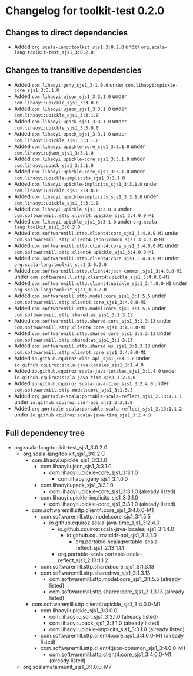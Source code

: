 # Changelog for toolkit-test 0.2.0

## Changes to direct dependencies
 - Added `org.scala-lang:toolkit_sjs1_3:0.2.0` under `org.scala-lang:toolkit-test_sjs1_3:0.2.0`

## Changes to transitive dependencies
 - Added `com.lihaoyi:geny_sjs1_3:1.0.0` under `com.lihaoyi:upickle-core_sjs1_3:3.1.0`
 - Added `com.lihaoyi:ujson_sjs1_3:3.1.0` under `com.lihaoyi:upickle_sjs1_3:3.0.0`
 - Added `com.lihaoyi:ujson_sjs1_3:3.1.0` under `com.lihaoyi:upickle_sjs1_3:3.1.0`
 - Added `com.lihaoyi:upack_sjs1_3:3.1.0` under `com.lihaoyi:upickle_sjs1_3:3.0.0`
 - Added `com.lihaoyi:upack_sjs1_3:3.1.0` under `com.lihaoyi:upickle_sjs1_3:3.1.0`
 - Added `com.lihaoyi:upickle-core_sjs1_3:3.1.0` under `com.lihaoyi:ujson_sjs1_3:3.1.0`
 - Added `com.lihaoyi:upickle-core_sjs1_3:3.1.0` under `com.lihaoyi:upack_sjs1_3:3.1.0`
 - Added `com.lihaoyi:upickle-core_sjs1_3:3.1.0` under `com.lihaoyi:upickle-implicits_sjs1_3:3.1.0`
 - Added `com.lihaoyi:upickle-implicits_sjs1_3:3.1.0` under `com.lihaoyi:upickle_sjs1_3:3.0.0`
 - Added `com.lihaoyi:upickle-implicits_sjs1_3:3.1.0` under `com.lihaoyi:upickle_sjs1_3:3.1.0`
 - Added `com.lihaoyi:upickle_sjs1_3:3.0.0` under `com.softwaremill.sttp.client4:upickle_sjs1_3:4.0.0-M1`
 - Added `com.lihaoyi:upickle_sjs1_3:3.1.0` under `org.scala-lang:toolkit_sjs1_3:0.2.0`
 - Added `com.softwaremill.sttp.client4:core_sjs1_3:4.0.0-M1` under `com.softwaremill.sttp.client4:json-common_sjs1_3:4.0.0-M1`
 - Added `com.softwaremill.sttp.client4:core_sjs1_3:4.0.0-M1` under `com.softwaremill.sttp.client4:upickle_sjs1_3:4.0.0-M1`
 - Added `com.softwaremill.sttp.client4:core_sjs1_3:4.0.0-M1` under `org.scala-lang:toolkit_sjs1_3:0.2.0`
 - Added `com.softwaremill.sttp.client4:json-common_sjs1_3:4.0.0-M1` under `com.softwaremill.sttp.client4:upickle_sjs1_3:4.0.0-M1`
 - Added `com.softwaremill.sttp.client4:upickle_sjs1_3:4.0.0-M1` under `org.scala-lang:toolkit_sjs1_3:0.2.0`
 - Added `com.softwaremill.sttp.model:core_sjs1_3:1.5.5` under `com.softwaremill.sttp.client4:core_sjs1_3:4.0.0-M1`
 - Added `com.softwaremill.sttp.model:core_sjs1_3:1.5.5` under `com.softwaremill.sttp.shared:ws_sjs1_3:1.3.13`
 - Added `com.softwaremill.sttp.shared:core_sjs1_3:1.3.13` under `com.softwaremill.sttp.client4:core_sjs1_3:4.0.0-M1`
 - Added `com.softwaremill.sttp.shared:core_sjs1_3:1.3.13` under `com.softwaremill.sttp.shared:ws_sjs1_3:1.3.13`
 - Added `com.softwaremill.sttp.shared:ws_sjs1_3:1.3.13` under `com.softwaremill.sttp.client4:core_sjs1_3:4.0.0-M1`
 - Added `io.github.cquiroz:cldr-api_sjs1_3:3.1.0` under `io.github.cquiroz:scala-java-locales_sjs1_3:1.4.0`
 - Added `io.github.cquiroz:scala-java-locales_sjs1_3:1.4.0` under `io.github.cquiroz:scala-java-time_sjs1_3:2.4.0`
 - Added `io.github.cquiroz:scala-java-time_sjs1_3:2.4.0` under `com.softwaremill.sttp.model:core_sjs1_3:1.5.5`
 - Added `org.portable-scala:portable-scala-reflect_sjs1_2.13:1.1.1` under `io.github.cquiroz:cldr-api_sjs1_3:3.1.0`
 - Added `org.portable-scala:portable-scala-reflect_sjs1_2.13:1.1.2` under `io.github.cquiroz:scala-java-time_sjs1_3:2.4.0`

## Full dependency tree

 - org.scala-lang:toolkit-test_sjs1_3:0.2.0
   - org.scala-lang:toolkit_sjs1_3:0.2.0
     - com.lihaoyi:upickle_sjs1_3:3.1.0
       - com.lihaoyi:ujson_sjs1_3:3.1.0
         - com.lihaoyi:upickle-core_sjs1_3:3.1.0
           - com.lihaoyi:geny_sjs1_3:1.0.0
       - com.lihaoyi:upack_sjs1_3:3.1.0
         - com.lihaoyi:upickle-core_sjs1_3:3.1.0 (already listed)
       - com.lihaoyi:upickle-implicits_sjs1_3:3.1.0
         - com.lihaoyi:upickle-core_sjs1_3:3.1.0 (already listed)
     - com.softwaremill.sttp.client4:core_sjs1_3:4.0.0-M1
       - com.softwaremill.sttp.model:core_sjs1_3:1.5.5
         - io.github.cquiroz:scala-java-time_sjs1_3:2.4.0
           - io.github.cquiroz:scala-java-locales_sjs1_3:1.4.0
             - io.github.cquiroz:cldr-api_sjs1_3:3.1.0
               - org.portable-scala:portable-scala-reflect_sjs1_2.13:1.1.1
           - org.portable-scala:portable-scala-reflect_sjs1_2.13:1.1.2
       - com.softwaremill.sttp.shared:core_sjs1_3:1.3.13
       - com.softwaremill.sttp.shared:ws_sjs1_3:1.3.13
         - com.softwaremill.sttp.model:core_sjs1_3:1.5.5 (already listed)
         - com.softwaremill.sttp.shared:core_sjs1_3:1.3.13 (already listed)
     - com.softwaremill.sttp.client4:upickle_sjs1_3:4.0.0-M1
       - com.lihaoyi:upickle_sjs1_3:3.0.0
         - com.lihaoyi:ujson_sjs1_3:3.1.0 (already listed)
         - com.lihaoyi:upack_sjs1_3:3.1.0 (already listed)
         - com.lihaoyi:upickle-implicits_sjs1_3:3.1.0 (already listed)
       - com.softwaremill.sttp.client4:core_sjs1_3:4.0.0-M1 (already listed)
       - com.softwaremill.sttp.client4:json-common_sjs1_3:4.0.0-M1
         - com.softwaremill.sttp.client4:core_sjs1_3:4.0.0-M1 (already listed)
   - org.scalameta:munit_sjs1_3:1.0.0-M7
